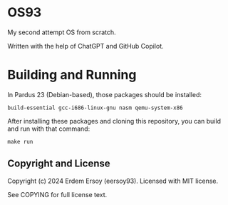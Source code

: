 # OS93
My second attempt OS from scratch.

Written with the help of ChatGPT and GitHub Copilot.

# Building and Running
In Pardus 23 (Debian-based), those packages should be installed:

    build-essential gcc-i686-linux-gnu nasm qemu-system-x86

After installing these packages and cloning this repository, you can build and run with that command:

    make run

## Copyright and License
Copyright (c) 2024 Erdem Ersoy (eersoy93). Licensed with MIT license.

See COPYING for full license text.

